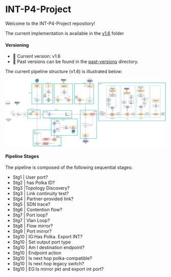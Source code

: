 # INT-P4-Project

Welcome to the INT-P4-Project repository!

The current implementation is available in the [v1.6](./v1.6/) folder

#### Versioning
* 📌 Current version: v1.6
* 📁 Past versions can be found in the [past-versions](./past-versions) directory.

The current pipeline structure (v1.6) is illustrated below:

![Stages](./Figures/current.png)

#### Pipeline Stages

The pipeline is composed of the following sequential stages:

* Stg1 | User port?
* Stg2 | has Polka ID?
* Stg3 |Topology Discovery?
* Stg3 | Link continuity test?
* Stg4 | Partner-provided link?
* Stg5 | SDN trace?
* Stg6 | Contention flow?
* Stg7 | Port loop?
* Stg7 | Vlan Loop?
* Stg8 | Flow mirror?
* Stg9 | Port mirror?
* Stg10 | IG:Has Polka. Export INT?
* Stg10 | Set output port type
* Stg10 | Am I destination endpoint?
* Stg10 | Endpoint action
* Stg10 | Is next hop polka-compatible?
* Stg10 | Is next hop legacy switch?
* Stg10 | EG:Is mirror pkt and export int port?


